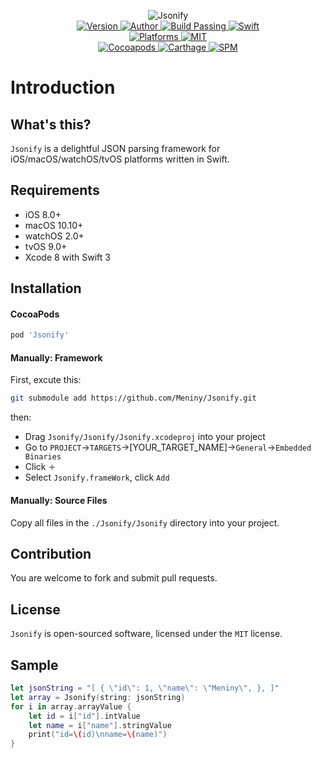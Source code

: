 
<p align="center">
  <img src="https://ooo.0o0.ooo/2017/04/23/58fc5b40945aa.png" alt="Jsonify">
  <br/><a href="https://cocoapods.org/pods/Jsonify">
  <img alt="Version" src="https://img.shields.io/badge/version-2.0.0-brightgreen.svg">
  <img alt="Author" src="https://img.shields.io/badge/author-Meniny-blue.svg">
  <img alt="Build Passing" src="https://img.shields.io/badge/build-passing-brightgreen.svg">
  <img alt="Swift" src="https://img.shields.io/badge/swift-3.0%2B-orange.svg">
  <br/>
  <img alt="Platforms" src="https://img.shields.io/badge/platform-macOS%20%7C%20iOS%20%7C%20watchOS%20%7C%20tvOS-lightgrey.svg">
  <img alt="MIT" src="https://img.shields.io/badge/license-MIT-blue.svg">
  <br/>
  <img alt="Cocoapods" src="https://img.shields.io/badge/cocoapods-compatible-brightgreen.svg">
  <img alt="Carthage" src="https://img.shields.io/badge/carthage-working%20on-red.svg">
  <img alt="SPM" src="https://img.shields.io/badge/swift%20package%20manager-working%20on-red.svg">
  </a>
</p>

# Introduction

## What's this?

`Jsonify` is a delightful JSON parsing framework for iOS/macOS/watchOS/tvOS platforms written in Swift.

## Requirements

* iOS 8.0+
* macOS 10.10+
* watchOS 2.0+
* tvOS 9.0+
* Xcode 8 with Swift 3

## Installation

#### CocoaPods

```ruby
pod 'Jsonify'
```

#### Manually: Framework

First, excute this:

```bash
git submodule add https://github.com/Meniny/Jsonify.git
```

then:

* Drag `Jsonify/Jsonify/Jsonify.xcodeproj` into your project
* Go to `PROJECT`->`TARGETS`->[YOUR_TARGET_NAME]->`General`->`Embedded Binaries`
* Click `＋`
* Select `Jsonify.frameWork`, click `Add`

#### Manually: Source Files

Copy all files in the `./Jsonify/Jsonify` directory into your project.

## Contribution

You are welcome to fork and submit pull requests.

## License

`Jsonify` is open-sourced software, licensed under the `MIT` license.

## Sample

```swift
let jsonString = "[ { \"id\": 1, \"name\": \"Meniny\", }, ]"
let array = Jsonify(string: jsonString)
for i in array.arrayValue {
    let id = i["id"].intValue
    let name = i["name"].stringValue
    print("id=\(id)\nname=\(name)")
}
```
